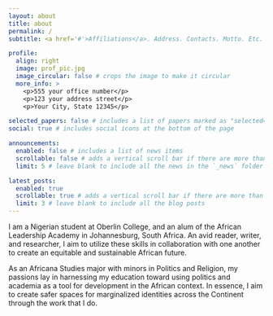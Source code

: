 ```yaml
---
layout: about
title: about
permalink: /
subtitle: <a href='#'>Affiliations</a>. Address. Contacts. Motto. Etc.

profile:
  align: right
  image: prof_pic.jpg
  image_circular: false # crops the image to make it circular
  more_info: >
    <p>555 your office number</p>
    <p>123 your address street</p>
    <p>Your City, State 12345</p>

selected_papers: false # includes a list of papers marked as "selected={true}"
social: true # includes social icons at the bottom of the page

announcements:
  enabled: false # includes a list of news items
  scrollable: false # adds a vertical scroll bar if there are more than 3 news items
  limit: 5 # leave blank to include all the news in the `_news` folder

latest_posts:
  enabled: true
  scrollable: true # adds a vertical scroll bar if there are more than 3 new posts items
  limit: 3 # leave blank to include all the blog posts
---
```


I am a Nigerian student at Oberlin College, and an alum of the African Leadership Academy in Johannesburg, South Africa. An avid reader, writer, and researcher, I aim to utilize these skills in collaboration with one another to create an equitable and sustainable African future. 

As an Africana Studies major with minors in Politics and Religion, my passions lay in harnessing my education toward using politics and academia as a tool for development in the African context. In essence, I aim to create safer spaces for marginalized identities across the Continent through the work that I do.
